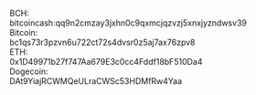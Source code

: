BCH:  
bitcoincash:qq9n2cmzay3jxhn0c9qxmcjqzvzj5xnxjyzndwsv39  
Bitcoin:  
bc1qs73r3pzvn6u722ct72s4dvsr0z5aj7ax76zpv8  
ETH:  
0x1D49971b27f747Aa679E3c0cc4Fddf18bF510Da4  
Dogecoin:  
DAt9YiajRCWMQeULraCWSc53HDMfRw4Yaa  

<!---
HoaxParagon/HoaxParagon is a ✨ special ✨ repository because its `README.md` (this file) appears on your GitHub profile.
You can click the Preview link to take a look at your changes.
--->
